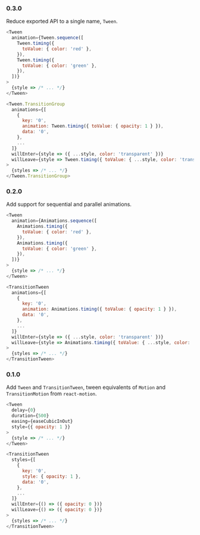 ### 0.3.0

Reduce exported API to a single name, `Tween`.

```javascript
<Tween
  animation={Tween.sequence([
    Tween.timing({
      toValue: { color: 'red' },
    }),
    Tween.timing({
      toValue: { color: 'green' },
    }),
  ])}
>
  {style => /* ... */}
</Tween>

<Tween.TransitionGroup
  animations={[
    {
      key: '0',
      animation: Tween.timing({ toValue: { opacity: 1 } }),
      data: '0',
    },
    ...
  ]}
  willEnter={style => ({ ...style, color: 'transparent' })}
  willLeave={style => Tween.timing({ toValue: { ...style, color: 'transparent' } })}
>
  {styles => /* ... */}
</Tween.TransitionGroup>
```

### 0.2.0

Add support for sequential and parallel animations.

```javascript
<Tween
  animation={Animations.sequence([
    Animations.timing({
      toValue: { color: 'red' },
    }),
    Animations.timing({
      toValue: { color: 'green' },
    }),
  ])}
>
  {style => /* ... */}
</Tween>

<TransitionTween
  animations={[
    {
      key: '0',
      animation: Animations.timing({ toValue: { opacity: 1 } }),
      data: '0',
    },
    ...
  ]}
  willEnter={style => ({ ...style, color: 'transparent' })}
  willLeave={style => Animations.timing({ toValue: { ...style, color: 'transparent' } })}
>
  {styles => /* ... */}
</TransitionTween>
```

### 0.1.0

Add `Tween` and `TransitionTween`, tween equivalents of `Motion` and `TransitionMotion` from `react-motion`.

```javascript
<Tween
  delay={0}
  duration={500}
  easing={easeCubicInOut}
  style={{ opacity: 1 }}
>
  {style => /* ... */}
</Tween>

<TransitionTween
  styles={[
    {
      key: '0',
      style: { opacity: 1 },
      data: '0',
    },
    ...
  ]}
  willEnter={() => ({ opacity: 0 })}
  willLeave={() => ({ opacity: 0 })}
>
  {styles => /* ... */}
</TransitionTween>
```